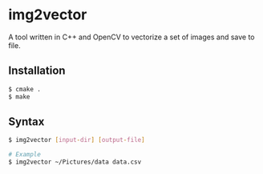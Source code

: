 # img2vector

A tool written in C++ and OpenCV to vectorize a set of images and save to file.

## Installation
```bash
$ cmake .
$ make
```

## Syntax
```bash
$ img2vector [input-dir] [output-file]

# Example
$ img2vector ~/Pictures/data data.csv
```
